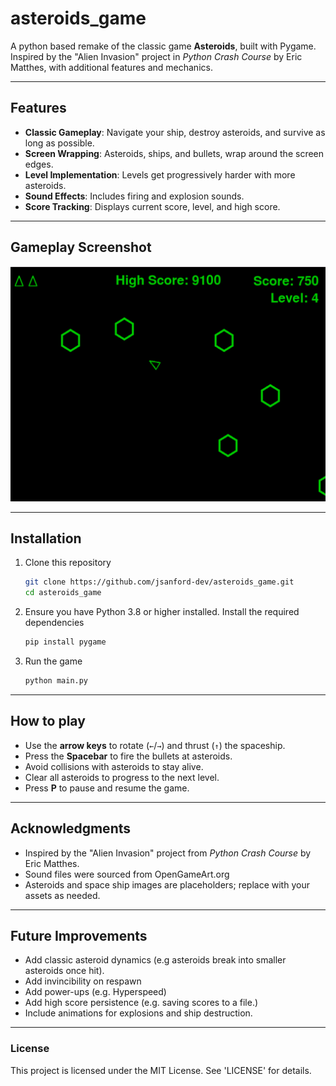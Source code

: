 # asteroids_game
A python based remake of the classic game **Asteroids**, built with Pygame. Inspired by the "Alien Invasion" project in *Python Crash Course* by Eric Matthes, with additional features and mechanics.

---

## Features

- **Classic Gameplay**: Navigate your ship, destroy asteroids, and survive as long as possible.
- **Screen Wrapping**: Asteroids, ships, and bullets, wrap around the screen edges.
- **Level Implementation**: Levels get progressively harder with more asteroids.
- **Sound Effects**: Includes firing and explosion sounds.
- **Score Tracking**: Displays current score, level, and high score.

---

## Gameplay Screenshot

![Asteroids Gameplay](assets/images/game_play.png)

---

## Installation

1. Clone this repository
    ```bash
    git clone https://github.com/jsanford-dev/asteroids_game.git
    cd asteroids_game
    ```

2. Ensure you have Python 3.8 or higher installed. Install the required dependencies
    ```bash
    pip install pygame
    ```

3. Run the game
    ```bash
    python main.py
    ```

---

## How to play

 - Use the **arrow keys** to rotate (`←`/`→`) and thrust (`↑`) the spaceship.
 - Press the **Spacebar** to fire the bullets at asteroids.
 - Avoid collisions with asteroids to stay alive.
 - Clear all asteroids to progress to the next level.
 - Press **P** to pause and resume the game.

 ---
 ## Acknowledgments

 - Inspired by the "Alien Invasion" project from *Python Crash Course* by Eric Matthes.
 - Sound files were sourced from OpenGameArt.org
 - Asteroids and space ship images are placeholders; replace with your assets as needed. 

 ---

 ## Future Improvements

 - Add classic asteroid dynamics (e.g asteroids break into smaller asteroids once hit).
 - Add invincibility on respawn
 - Add power-ups (e.g. Hyperspeed)
 - Add high score persistence (e.g. saving scores to a file.)
 - Include animations for explosions and ship destruction.

 ---
 ### License

 This project is licensed under the MIT License. See 'LICENSE' for details.
